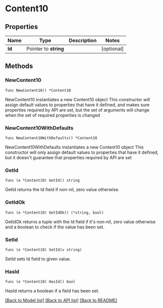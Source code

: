 # Content10

## Properties

Name | Type | Description | Notes
------------ | ------------- | ------------- | -------------
**Id** | Pointer to **string** |  | [optional] 

## Methods

### NewContent10

`func NewContent10() *Content10`

NewContent10 instantiates a new Content10 object
This constructor will assign default values to properties that have it defined,
and makes sure properties required by API are set, but the set of arguments
will change when the set of required properties is changed

### NewContent10WithDefaults

`func NewContent10WithDefaults() *Content10`

NewContent10WithDefaults instantiates a new Content10 object
This constructor will only assign default values to properties that have it defined,
but it doesn't guarantee that properties required by API are set

### GetId

`func (o *Content10) GetId() string`

GetId returns the Id field if non-nil, zero value otherwise.

### GetIdOk

`func (o *Content10) GetIdOk() (*string, bool)`

GetIdOk returns a tuple with the Id field if it's non-nil, zero value otherwise
and a boolean to check if the value has been set.

### SetId

`func (o *Content10) SetId(v string)`

SetId sets Id field to given value.

### HasId

`func (o *Content10) HasId() bool`

HasId returns a boolean if a field has been set.


[[Back to Model list]](../README.md#documentation-for-models) [[Back to API list]](../README.md#documentation-for-api-endpoints) [[Back to README]](../README.md)


